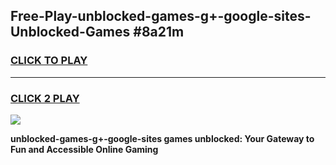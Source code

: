 
## Free-Play-unblocked-games-g+-google-sites-Unblocked-Games #8a21m
<h3>
<a href="https://news.freeplayer.one?title=unblocked-games-g+-google-sites&ref=8M">CLICK TO PLAY</a></h3>
<hr>

<h3>
<a href="https://news.freeplayer.one?title=unblocked-games-g+-google-sites&ref=8M">CLICK 2 PLAY</a>
  
</h3>

<a href="https://news.freeplayer.one?title=unblocked-games-g+-google-sites&ref=8M"><img src="https://clearcache.store/games.png"></a>


**unblocked-games-g+-google-sites games unblocked: Your Gateway to Fun and Accessible Online Gaming**
